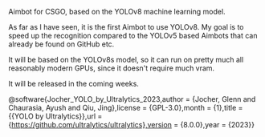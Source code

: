 Aimbot for CSGO, based on the YOLOv8 machine learning model.

As far as I have seen, it is the first Aimbot to use YOLOv8. My goal is to speed up the recognition compared to the YOLOv5 based Aimbots that can already be found on GitHub etc.

It will be based on the YOLOv8s model, so it can run on pretty much all reasonably modern GPUs, since it doesn't require much vram. 


It will be released in the coming weeks.


@software{Jocher_YOLO_by_Ultralytics_2023,author = {Jocher, Glenn and Chaurasia, Ayush and Qiu, Jing},license = {GPL-3.0},month = {1},title = {{YOLO by Ultralytics}},url = {https://github.com/ultralytics/ultralytics},version = {8.0.0},year = {2023}}
